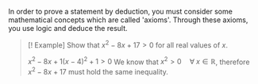 In order to prove a statement by deduction, you must consider some mathematical concepts which are called 'axioms'. Through these axioms, you use logic and deduce the result.

> [! Example]
> Show that $x^2 - 8x + 17 > 0$ for all real values of $x$.
> 
> $x^2 - 8x + 1(x - 4)^2 + 1 > 0$
> We know that $x^2 > 0 \quad \forall \; x \in \mathbb{R}$, therefore $x^2 - 8x + 17$ must hold the same inequality.